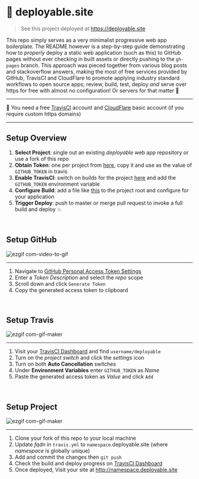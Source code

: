 # :rocket: deployable.site
> See this project deployed at https://deployable.site

This repo simply serves as a very minimalist progressive web app boilerplate. The README however is a step-by-step guide demonstrating how to _properly_ deploy a static web application (such as this) to GitHub pages without ever checking in built assets or directly pushing to the `gh-pages` branch. This approach was pieced together from various blog posts and stackoverflow answers, making the most of free services provided by GitHub, TravisCI and CloudFlare to promote applying industry standard workflows to open source apps; review, build, test, deploy _and_ serve over https for free with almost no configuration! Or servers for that matter :fishing_pole_and_fish:

<hr/>

:angel: You need a free [TravisCI](https://travis-ci.org) account and [CloudFlare](https://travis-ci.org) basic account (if you require custom https domains)

<hr/>

## Setup Overview

1. **Select Project**: single out an existing _deployable_ web app repository or use a fork of this repo
2. **Obtain Token**: one per project from [here](https://github.com/settings/tokens/new), copy it and use as the value of `GITHUB_TOKEN` in travis
3. **Enable TravisCI**: switch on builds for the project [here](https://travis-ci.org/profile) and add the `GITHUB_TOKEN` environment variable
4. **Configure Build**: add a file like [this](https://github.com/lukejacksonn/deployable/blob/master/.travis.yml) to the project root and configure for your application
5. **Trigger Deploy**: push to master or merge pull request to invoke a full build and deploy :boom:

<br/>

## Setup GitHub

![ezgif com-video-to-gif](https://user-images.githubusercontent.com/1457604/27051779-4a568416-4faf-11e7-8163-91a2c06f8409.gif)

<hr/>

1. Navigate to [GitHub Personal Access Token Settings](https://github.com/settings/tokens/new)
2. Enter a _Token Description_ and select the _repo_ scope
3. Scroll down and click `Generate Token`
4. Copy the generated access token to clipboard

<br/>

## Setup Travis

![ezgif com-gif-maker](https://user-images.githubusercontent.com/1457604/27051821-6b7a9a1a-4faf-11e7-8706-4906ffbddcfe.gif)

<hr/>

1. Visit your [TravisCI Dashboard](https://travis-ci.org/profile) and find `username/deployable`
2. Turn on the _project switch_ and click the _settings_ icon
3. Turn on both **Auto Cancellation** switches
4. Under **Environment Variables** enter `GITHUB_TOKEN` as _Name_
5. Paste the generated access token as _Value_ and click `Add`

<br/>

## Setup Project

![ezgif com-gif-maker](https://user-images.githubusercontent.com/1457604/27058038-cf496f96-4fc6-11e7-838f-b90421cba1b9.gif)

<hr/>

1. Clone your fork of this repo to your local machine
2. Update _fqdn_ in `travis.yml` to `namespace`.deployable.site (where _namespace_ is globally unique)
3. Add and commit the changes then `git push`
4. Check the build and deploy progress on [TravisCI Dashboard](https://travis-ci.org/profile)
6. Once deployed, Visit your site at http://namespace.deployable.site
